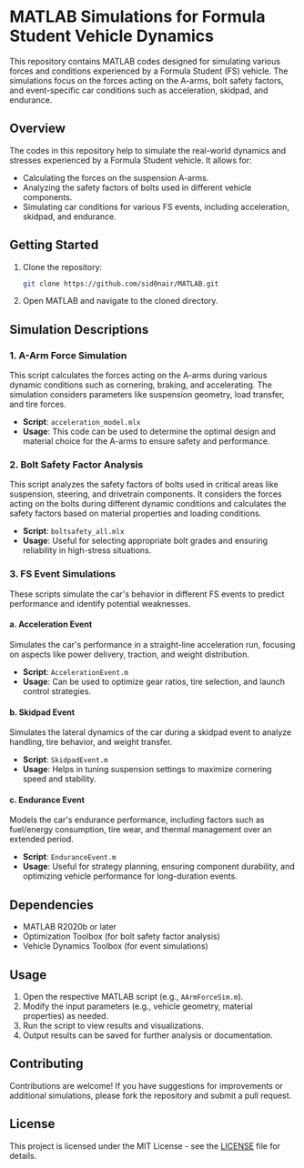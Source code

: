 # MATLAB Simulations for Formula Student Vehicle Dynamics

This repository contains MATLAB codes designed for simulating various forces and conditions experienced by a Formula Student (FS) vehicle. The simulations focus on the forces acting on the A-arms, bolt safety factors, and event-specific car conditions such as acceleration, skidpad, and endurance.

## Overview
The codes in this repository help to simulate the real-world dynamics and stresses experienced by a Formula Student vehicle. It allows for:
- Calculating the forces on the suspension A-arms.
- Analyzing the safety factors of bolts used in different vehicle components.
- Simulating car conditions for various FS events, including acceleration, skidpad, and endurance.

## Getting Started
1. Clone the repository:
    ```bash
    git clone https://github.com/sid0nair/MATLAB.git
    ```
2. Open MATLAB and navigate to the cloned directory.

## Simulation Descriptions

### 1. A-Arm Force Simulation
This script calculates the forces acting on the A-arms during various dynamic conditions such as cornering, braking, and accelerating. The simulation considers parameters like suspension geometry, load transfer, and tire forces.

- **Script**: `acceleration_model.mlx`
- **Usage**: This code can be used to determine the optimal design and material choice for the A-arms to ensure safety and performance.

### 2. Bolt Safety Factor Analysis
This script analyzes the safety factors of bolts used in critical areas like suspension, steering, and drivetrain components. It considers the forces acting on the bolts during different dynamic conditions and calculates the safety factors based on material properties and loading conditions.

- **Script**: `boltsafety_all.mlx`
- **Usage**: Useful for selecting appropriate bolt grades and ensuring reliability in high-stress situations.

### 3. FS Event Simulations
These scripts simulate the car's behavior in different FS events to predict performance and identify potential weaknesses.

#### a. Acceleration Event
Simulates the car's performance in a straight-line acceleration run, focusing on aspects like power delivery, traction, and weight distribution.

- **Script**: `AccelerationEvent.m`
- **Usage**: Can be used to optimize gear ratios, tire selection, and launch control strategies.

#### b. Skidpad Event
Simulates the lateral dynamics of the car during a skidpad event to analyze handling, tire behavior, and weight transfer.

- **Script**: `SkidpadEvent.m`
- **Usage**: Helps in tuning suspension settings to maximize cornering speed and stability.

#### c. Endurance Event
Models the car's endurance performance, including factors such as fuel/energy consumption, tire wear, and thermal management over an extended period.

- **Script**: `EnduranceEvent.m`
- **Usage**: Useful for strategy planning, ensuring component durability, and optimizing vehicle performance for long-duration events.

## Dependencies
- MATLAB R2020b or later
- Optimization Toolbox (for bolt safety factor analysis)
- Vehicle Dynamics Toolbox (for event simulations)

## Usage
1. Open the respective MATLAB script (e.g., `AArmForceSim.m`).
2. Modify the input parameters (e.g., vehicle geometry, material properties) as needed.
3. Run the script to view results and visualizations.
4. Output results can be saved for further analysis or documentation.

## Contributing
Contributions are welcome! If you have suggestions for improvements or additional simulations, please fork the repository and submit a pull request.

## License
This project is licensed under the MIT License - see the [LICENSE](LICENSE) file for details.
